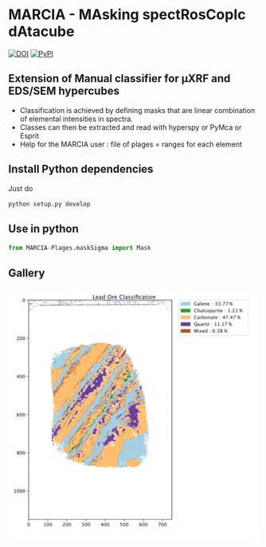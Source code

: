 
# MARCIA - MAsking spectRosCopIc dAtacube
[![DOI](https://zenodo.org/badge/263880541.svg)](https://zenodo.org/badge/latestdoi/263880541)
[![PyPI](https://img.shields.io/badge/MARCIA-v0.1.3-blue.svg?maxAge=2592000)](https://pypi.org/project/MARCIA/)

## Extension of Manual classifier for µXRF and EDS/SEM hypercubes
 - Classification is achieved by defining masks that are linear combination of elemental intensities in spectra.
 - Classes can then be extracted and read with hyperspy or PyMca or Esprit
 - Help for the MARCIA user : file of plages = ranges for each element 


## Install Python dependencies  
Just do
```bash
python setup.py develop
```

## Use in python
```python
from MARCIA-Plages.maskSigma import Mask
```

## Gallery
![Example](https://github.com/hameye/MARCIA/blob/master/gallery.png)
